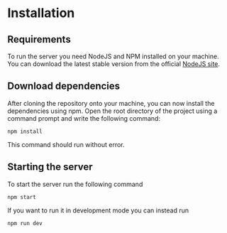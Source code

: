 # Installation

## Requirements

To run the server you need NodeJS and NPM installed on your machine.
You can download the latest stable version from the official
[NodeJS site](https://nodejs.org).

## Download dependencies

After cloning the repository onto your machine, you can now install the
dependencies using npm. Open the root directory of the project using a
command prompt and write the following command:

`npm install`

This command should run without error.

## Starting the server

To start the server run the following command

`npm start`

If you want to run it in development mode you can instead run

`npm run dev`
